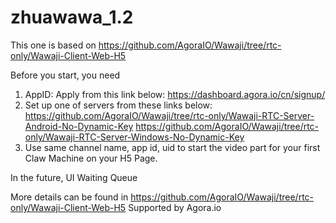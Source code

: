 # zhuawawa_1.2
This one is based on https://github.com/AgoraIO/Wawaji/tree/rtc-only/Wawaji-Client-Web-H5

Before you start, you need 
1. AppID: Apply from this link below:
https://dashboard.agora.io/cn/signup/
2. Set up one of servers from these links below:
https://github.com/AgoraIO/Wawaji/tree/rtc-only/Wawaji-RTC-Server-Android-No-Dynamic-Key
https://github.com/AgoraIO/Wawaji/tree/rtc-only/Wawaji-RTC-Server-Windows-No-Dynamic-Key
3. Use same channel name, app id, uid to start the video part for your first Claw Machine on your H5 Page.

In the future, 
UI
Waiting Queue 

More details can be found in https://github.com/AgoraIO/Wawaji/tree/rtc-only/Wawaji-Client-Web-H5
Supported by Agora.io
